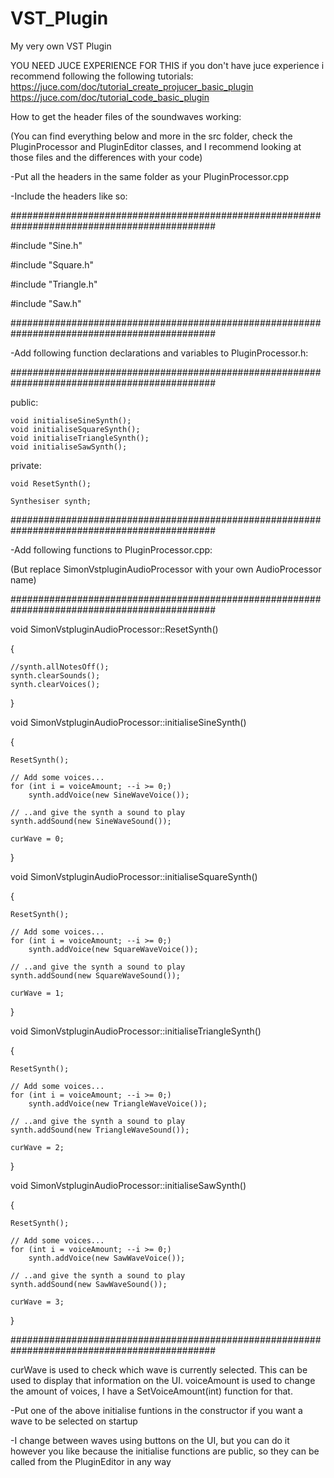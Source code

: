 # VST_Plugin
My very own VST Plugin



YOU NEED JUCE EXPERIENCE FOR THIS
if you don't have juce experience i recommend following the following tutorials:
https://juce.com/doc/tutorial_create_projucer_basic_plugin
https://juce.com/doc/tutorial_code_basic_plugin 

How to get the header files of the soundwaves working:

(You can find everything below and more in the src folder, check the PluginProcessor and PluginEditor classes, and I recommend looking at those files and the differences with your code)

-Put all the headers in the same folder as your PluginProcessor.cpp

-Include the headers like so:

#############################################################################################

#include "Sine.h"

#include "Square.h"

#include "Triangle.h"

#include "Saw.h"

#############################################################################################


-Add following function declarations and variables to PluginProcessor.h:

#############################################################################################

public:

	void initialiseSineSynth();
	void initialiseSquareSynth();
	void initialiseTriangleSynth();
	void initialiseSawSynth();
	
private:

	void ResetSynth();
	
	Synthesiser synth;


#############################################################################################


-Add following functions to PluginProcessor.cpp:

(But replace SimonVstpluginAudioProcessor with your own AudioProcessor name)

#############################################################################################

void SimonVstpluginAudioProcessor::ResetSynth()

{

	//synth.allNotesOff();
	synth.clearSounds();
	synth.clearVoices();
	
}

void SimonVstpluginAudioProcessor::initialiseSineSynth()

{

	ResetSynth();

	// Add some voices...
	for (int i = voiceAmount; --i >= 0;)
		synth.addVoice(new SineWaveVoice());

	// ..and give the synth a sound to play
	synth.addSound(new SineWaveSound());

	curWave = 0;
}

void SimonVstpluginAudioProcessor::initialiseSquareSynth()

{

	ResetSynth();

	// Add some voices...
	for (int i = voiceAmount; --i >= 0;)
		synth.addVoice(new SquareWaveVoice());

	// ..and give the synth a sound to play
	synth.addSound(new SquareWaveSound());

	curWave = 1;
}

void SimonVstpluginAudioProcessor::initialiseTriangleSynth()

{

	ResetSynth();

	// Add some voices...
	for (int i = voiceAmount; --i >= 0;)
		synth.addVoice(new TriangleWaveVoice());

	// ..and give the synth a sound to play
	synth.addSound(new TriangleWaveSound());

	curWave = 2;
}

void SimonVstpluginAudioProcessor::initialiseSawSynth()

{

	ResetSynth();

	// Add some voices...
	for (int i = voiceAmount; --i >= 0;)
		synth.addVoice(new SawWaveVoice());

	// ..and give the synth a sound to play
	synth.addSound(new SawWaveSound());

	curWave = 3;
}

#############################################################################################

curWave is used to check which wave is currently selected. This can be used to display that information on the UI. 
voiceAmount is used to change the amount of voices, I have a SetVoiceAmount(int) function for that.

-Put one of the above initialise funtions in the constructor if you want a wave to be selected on startup

-I change between waves using buttons on the UI, but you can do it however you like because the initialise functions are public, so they can be called from the PluginEditor in any way
